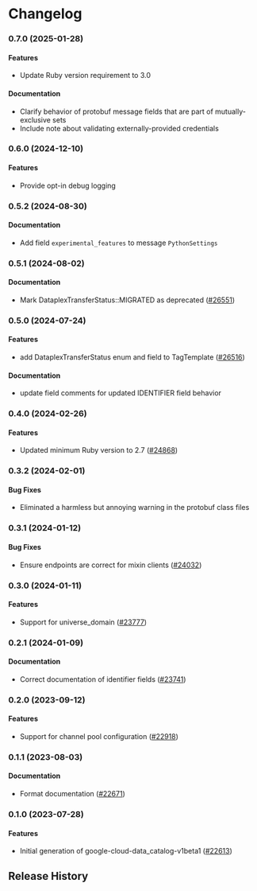 # Changelog

### 0.7.0 (2025-01-28)

#### Features

* Update Ruby version requirement to 3.0 
#### Documentation

* Clarify behavior of protobuf message fields that are part of mutually-exclusive sets 
* Include note about validating externally-provided credentials 

### 0.6.0 (2024-12-10)

#### Features

* Provide opt-in debug logging 

### 0.5.2 (2024-08-30)

#### Documentation

* Add field `experimental_features` to message `PythonSettings` 

### 0.5.1 (2024-08-02)

#### Documentation

* Mark DataplexTransferStatus::MIGRATED as deprecated ([#26551](https://github.com/googleapis/google-cloud-ruby/issues/26551)) 

### 0.5.0 (2024-07-24)

#### Features

* add DataplexTransferStatus enum and field to TagTemplate ([#26516](https://github.com/googleapis/google-cloud-ruby/issues/26516)) 
#### Documentation

* update field comments for updated IDENTIFIER field behavior 

### 0.4.0 (2024-02-26)

#### Features

* Updated minimum Ruby version to 2.7 ([#24868](https://github.com/googleapis/google-cloud-ruby/issues/24868)) 

### 0.3.2 (2024-02-01)

#### Bug Fixes

* Eliminated a harmless but annoying warning in the protobuf class files 

### 0.3.1 (2024-01-12)

#### Bug Fixes

* Ensure endpoints are correct for mixin clients ([#24032](https://github.com/googleapis/google-cloud-ruby/issues/24032)) 

### 0.3.0 (2024-01-11)

#### Features

* Support for universe_domain ([#23777](https://github.com/googleapis/google-cloud-ruby/issues/23777)) 

### 0.2.1 (2024-01-09)

#### Documentation

* Correct documentation of identifier fields ([#23741](https://github.com/googleapis/google-cloud-ruby/issues/23741)) 

### 0.2.0 (2023-09-12)

#### Features

* Support for channel pool configuration ([#22918](https://github.com/googleapis/google-cloud-ruby/issues/22918)) 

### 0.1.1 (2023-08-03)

#### Documentation

* Format documentation ([#22671](https://github.com/googleapis/google-cloud-ruby/issues/22671)) 

### 0.1.0 (2023-07-28)

#### Features

* Initial generation of google-cloud-data_catalog-v1beta1 ([#22613](https://github.com/googleapis/google-cloud-ruby/issues/22613)) 

## Release History
